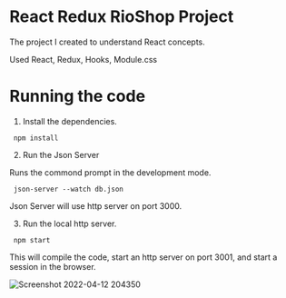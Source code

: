 # React Redux RioShop Project

The project I created to understand React concepts.

Used React, Redux, Hooks, Module.css

# Running the code

1. Install the dependencies.

<code> npm install </code>

2. Run the Json Server

Runs the commond prompt in the development mode.

<code> json-server --watch db.json </code>

Json Server will use http server on port 3000.

3. Run the local http server.

<code> npm start </code>

This will compile the code, start an http server on port 3001, and start a session in the browser.

![Screenshot 2022-04-12 204350](https://user-images.githubusercontent.com/54677528/162958457-71bece71-ace8-447c-95fb-be8cf5166f42.png)


